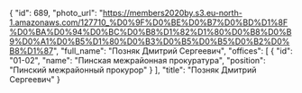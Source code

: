 {
    "id": 689,
    "photo_url": "https://members2020by.s3.eu-north-1.amazonaws.com/127710_%D0%9F%D0%BE%D0%B7%D0%BD%D1%8F%D0%BA%D0%94%D0%BC%D0%B8%D1%82%D1%80%D0%B8%D0%B9%D0%A1%D0%B5%D1%80%D0%B3%D0%B5%D0%B5%D0%B2%D0%B8%D1%87",
    "full_name": "Позняк Дмитрий  Сергеевич",
    "offices": [
        {
            "id": "01-02",
            "name": "Пинская межрайонная прокуратура",
            "position": "Пинский межрайонный прокурор"
        }
    ],
    "title": "Позняк Дмитрий  Сергеевич"
}